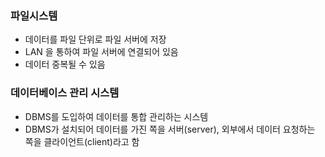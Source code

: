 
### 파일시스템
- 데이터를 파일 단위로 파일 서버에 저장
- LAN 을 통하여 파일 서버에 연결되어 있음 
- 데이터 중복될 수 있음

### 데이터베이스 관리 시스템
- DBMS를 도입하여 데이터를 통합 관리하는 시스템
- DBMS가 설치되어 데이터를 가진 쪽을 서버(server), 외부에서 데이터 요청하는 쪽을 클라이언트(client)라고 함
